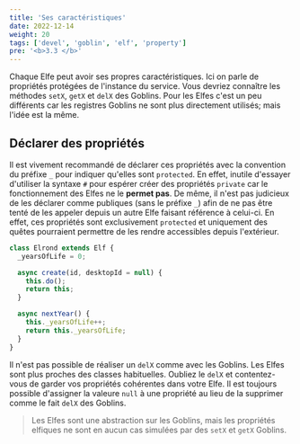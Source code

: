 ```yaml
---
title: 'Ses caractéristiques'
date: 2022-12-14
weight: 20
tags: ['devel', 'goblin', 'elf', 'property']
pre: '<b>3.3 </b>'
---
```


Chaque Elfe peut avoir ses propres caractéristiques. Ici on parle de propriétés
protégées de l'instance du service. Vous devriez connaître les méthodes `setX`,
`getX` et `delX` des Goblins. Pour les Elfes c'est un peu différents car les
registres Goblins ne sont plus directement utilisés; mais l'idée est la même.

## Déclarer des propriétés

Il est vivement recommandé de déclarer ces propriétés avec la convention du
préfixe `_` pour indiquer qu'elles sont `protected`. En effet, inutile d'essayer
d'utiliser la syntaxe `#` pour espérer créer des propriétés `private` car le
fonctionnement des Elfes ne le **permet pas**. De même, il n'est pas judicieux
de les déclarer comme publiques (sans le préfixe `_`) afin de ne pas être tenté
de les appeler depuis un autre Elfe faisant référence à celui-ci. En effet, ces
propriétés sont exclusivement `protected` et uniquement des quêtes pourraient
permettre de les rendre accessibles depuis l'extérieur.

```js
class Elrond extends Elf {
  _yearsOfLife = 0;

  async create(id, desktopId = null) {
    this.do();
    return this;
  }

  async nextYear() {
    this._yearsOfLife++;
    return this._yearsOfLife;
  }
}
```

Il n'est pas possible de réaliser un `delX` comme avec les Goblins. Les Elfes
sont plus proches des classes habituelles. Oubliez le `delX` et contentez-vous
de garder vos propriétés cohérentes dans votre Elfe. Il est toujours possible
d'assigner la valeure `null` à une propriété au lieu de la supprimer comme le
fait `delX` des Goblins.

> Les Elfes sont une abstraction sur les Goblins, mais les propriétés elfiques
> ne sont en aucun cas simulées par des `setX` et `getX` Goblins.
